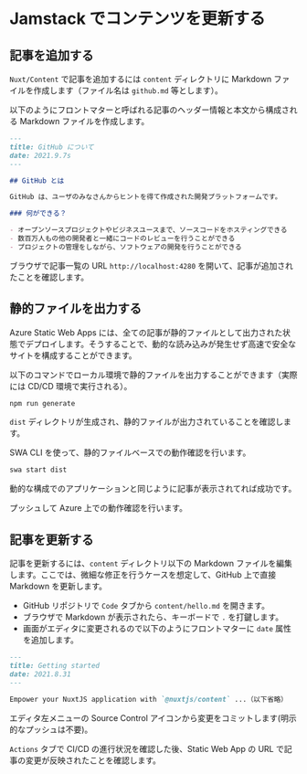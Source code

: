 # Jamstack でコンテンツを更新する

## 記事を追加する

`Nuxt/Content` で記事を追加するには `content` ディレクトリに Markdown ファイルを作成します（ファイル名は `github.md` 等とします）。

以下のようにフロントマターと呼ばれる記事のヘッダー情報と本文から構成される Markdown ファイルを作成します。

```markdown
---
title: GitHub について
date: 2021.9.7s
---

## GitHub とは

GitHub は、ユーザのみなさんからヒントを得て作成された開発プラットフォームです。

### 何ができる？

- オープンソースプロジェクトやビジネスユースまで、ソースコードをホスティングできる
- 数百万人もの他の開発者と一緒にコードのレビューを行うことができる
- プロジェクトの管理をしながら、ソフトウェアの開発を行うことができる
```

ブラウザで記事一覧の URL `http://localhost:4280` を開いて、記事が追加されたことを確認します。

## 静的ファイルを出力する

Azure Static Web Apps には、全ての記事が静的ファイルとして出力された状態でデプロイします。そうすることで、動的な読み込みが発生せず高速で安全なサイトを構成することができます。

以下のコマンドでローカル環境で静的ファイルを出力することができます（実際には CD/CD 環境で実行される）。

```sh
npm run generate
```

`dist` ディレクトリが生成され、静的ファイルが出力されていることを確認します。

SWA CLI を使って、静的ファイルベースでの動作確認を行います。

```sh
swa start dist
```

動的な構成でのアプリケーションと同じように記事が表示されてれば成功です。

プッシュして Azure 上での動作確認を行います。

## 記事を更新する

記事を更新するには、`content` ディレクトリ以下の Markdown ファイルを編集します。ここでは、微細な修正を行うケースを想定して、GitHub 上で直接 Markdown を更新します。

- GitHub リポジトリで `Code` タブから `content/hello.md` を開きます。
- ブラウザで Markdown が表示されたら、キーボードで `.` を打鍵します。
- 画面がエディタに変更されるので以下のようにフロントマターに `date` 属性を追加します。

```markdown
---
title: Getting started
date: 2021.8.31
---

Empower your NuxtJS application with `@nuxtjs/content` ...（以下省略）
```

エディタ左メニューの Source Control アイコンから変更をコミットします(明示的なプッシュは不要)。

`Actions` タブで CI/CD の進行状況を確認した後、Static Web App の URL で記事の変更が反映されたことを確認します。

